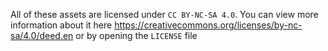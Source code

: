 All of these assets are licensed under `CC BY-NC-SA 4.0`. You can view more information about it here https://creativecommons.org/licenses/by-nc-sa/4.0/deed.en or by opening the `LICENSE` file
